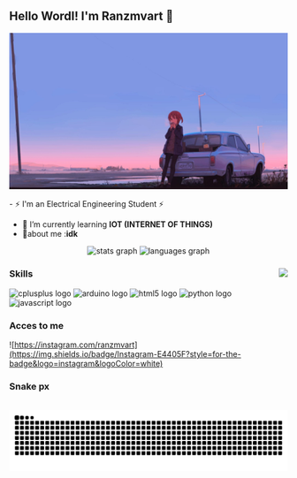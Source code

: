 ## Hello Wordl! I'm Ranzmvart 👋

![ranzmvart](img/2742920.png)

<!--
**ranzmvart/ranzmvart** is a ✨ _special_ ✨ repository because its `README.md` (this file) appears on your GitHub profile.

Here are some ideas to get you started:

- 🔭 I’m currently working on ...
- 🌱 I’m currently learning ...
- 👯 I’m looking to collaborate on ...
- 🤔 I’m looking for help with ...
- 💬 Ask me about ...
- 📫 How to reach me: ...
- 😄 Pronouns: ...
- ⚡ Fun fact: ...     
  
-->- ⚡ I'm an Electrical Engineering Student ⚡
- 🌱 I’m currently learning **IOT (INTERNET OF THINGS)**                             
- 👾about me :**idk** 

<div align="center">
  <img src="https://github-readme-stats.vercel.app/api?username=ranzmvart&hide_title=false&hide_rank=false&show_icons=true&include_all_commits=true&count_private=true&disable_animations=false&theme=dracula&locale=en&hide_border=false" height="150" alt="stats graph"  />
  <img src="https://github-readme-stats.vercel.app/api/top-langs?username=ranzmvart&locale=en&hide_title=false&layout=compact&card_width=320&langs_count=5&theme=dracula&hide_border=false" height="150" alt="languages graph"  />
</div>

###

<img align="right" height="150" src="https://media2.giphy.com/media/v1.Y2lkPTc5MGI3NjExdnU3MmF1ZTA0bWpvY2xnaXQ2MHZ3M2I4eXZlcXFueTd5cHpyanZjOCZlcD12MV9pbnRlcm5hbF9naWZfYnlfaWQmY3Q9Zw/4ilFRqgbzbx4c/giphy.gif"  />

### Skills

<div align="left">
  <img src="https://cdn.jsdelivr.net/gh/devicons/devicon/icons/cplusplus/cplusplus-original.svg" height="15" alt="cplusplus logo"/>
  
  <img src="https://cdn.jsdelivr.net/gh/devicons/devicon/icons/arduino/arduino-original.svg" height="15" alt="arduino logo"/>
  
  <img src="https://cdn.jsdelivr.net/gh/devicons/devicon/icons/html5/html5-original.svg" height="15" alt="html5 logo"/>
  
  <img src="https://cdn.jsdelivr.net/gh/devicons/devicon/icons/python/python-original.svg" height="15" alt="python logo"/>

  <img src="https://cdn.jsdelivr.net/gh/devicons/devicon/icons/javascript/javascript-original.svg" height="15" alt="javascript logo"/>
</div>

### Acces to me
![https://instagram.com/ranzmvart](https://img.shields.io/badge/Instagram-E4405F?style=for-the-badge&logo=instagram&logoColor=white)


### Snake px

<br clear="both">

<img src="https://raw.githubusercontent.com/ranzmvart/ranzmvart/output/snake.svg" alt="Snake animation" />
